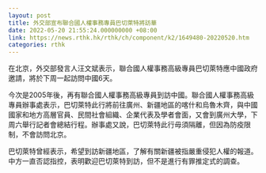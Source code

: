 ```yaml
---
layout: post
title: 外交部宣布聯合國人權事務專員巴切萊特將訪華
date: 2022-05-20 21:55:24.000000000 +08:00
link: https://news.rthk.hk/rthk/ch/component/k2/1649480-20220520.htm
categories: rthk
---
```


在北京，外交部發言人汪文斌表示，聯合國人權事務高級專員巴切萊特應中國政府邀請，將於下周一起訪問中國6天。

今次是2005年後，再有聯合國人權事務高級專員到訪中國。聯合國人權事務高級專員辦事處表示，巴切萊特此行將前往廣州、新疆地區的喀什和烏魯木齊，與中國國家和地方高層官員、民間社會組織、企業代表及學者會面，又會到廣州大學，下周六舉行記者會總結行程。辦事處又說，巴切萊特此行毋須隔離，但因為防疫限制，不會訪問北京。

巴切萊特曾經表示，希望到訪新疆地區，了解有關新疆被指嚴重侵犯人權的報道。中方一直否認指控，表明歡迎巴切萊特到訪，但不是進行有罪推定式的調查。
